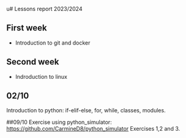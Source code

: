 u# Lessons report 2023/2024

## First week
- Introduction to git and docker
## Second week
- Indroduction to linux
## 02/10
Introduction to python: if-elif-else, for, while, classes, modules.

##09/10
Exercise using python_simulator: https://github.com/CarmineD8/python_simulator
Exercises 1,2 and 3.
